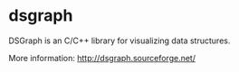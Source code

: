 dsgraph
=======

DSGraph is an C/C++ library for visualizing data structures.

More information: http://dsgraph.sourceforge.net/
